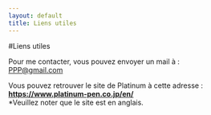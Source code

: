 ```yaml
---
layout: default
title: Liens utiles
---
```

#Liens utiles

Pour me contacter, vous pouvez envoyer un mail à :  
<PPP@gmail.com>

Vous pouvez retrouver le site de Platinum à cette adresse :  
**<https://www.platinum-pen.co.jp/en/>**  
\*Veuillez noter que le site est en anglais.
